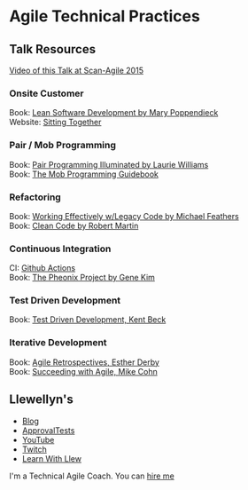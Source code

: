 # Agile Technical Practices

## Talk Resources
[Video of this Talk at Scan-Agile 2015](https://youtu.be/yDBOSKZ5k1g)

### Onsite Customer
Book: [Lean Software Development by Mary Poppendieck](https://www.goodreads.com/en/book/show/194338.Lean_Software_Development)  
Website: [Sitting Together](www.industrialxp.org/sittingTogether.html)

### Pair / Mob Programming
Book: [Pair Programming Illuminated by Laurie Williams](https://www.goodreads.com/book/show/1762375.Pair_Programming_Illuminated)   
Book: [The Mob Programming Guidebook](https://www.mobprogrammingguidebook.com)   


### Refactoring
Book: [Working Effectively w/Legacy Code by Michael Feathers](https://www.goodreads.com/book/show/44919.Working_Effectively_with_Legacy_Code)  
Book: [Clean Code by Robert Martin](https://www.goodreads.com/book/show/3735293-clean-code)  

### Continuous Integration
CI: [Github Actions](https://github.com/features/actions)  
Book: [The Pheonix Project by Gene Kim](https://itrevolution.com/the-phoenix-project/)

### Test Driven Development
Book: [Test Driven Development, Kent Beck](https://www.goodreads.com/book/show/387190.Test_Driven_Development)  


### Iterative Development
Book: [Agile Retrospectives, Esther Derby](https://www.goodreads.com/book/show/721338.Agile_Retrospectives)   
Book: [Succeeding with Agile, Mike Cohn](https://www.goodreads.com/book/show/6707987-succeeding-with-agile) 



## Llewellyn's<!-- include: llewellyn.md -->

* [Blog](https://llewellynfalco.blogspot.com/)
* [ApprovalTests](https://github.com/approvals/)
* [YouTube](https://www.youtube.com/user/isidoreus/videos)
* [Twitch](https://www.twitch.tv/llewellynfalco)
* [Learn With Llew](https://github.com/LearnWithLlew)

I'm a Technical Agile Coach. You can [hire me](http://llewellynfalco.blogspot.com/p/hire-me.html)
<!-- endInclude -->
